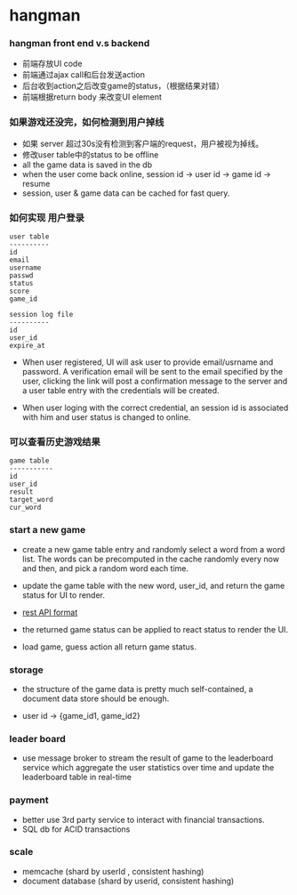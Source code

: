 # hangman

### hangman front end v.s backend

* 前端存放UI code
* 前端通过ajax call和后台发送action
* 后台收到action之后改变game的status，（根据结果对错）
* 前端根据return body 来改变UI element

### 如果游戏还没完，如何检测到用户掉线

* 如果 server 超过30s没有检测到客户端的request，用户被视为掉线。
* 修改user table中的status to be offline
* all the game data is saved in the db
* when the user come back online, session id -> user id -> game id -> resume
* session, user & game data can be cached for fast query.

### 如何实现 用户登录

```
user table
----------
id
email
username
passwd
status
score
game_id
```

```
session log file
----------
id
user_id
expire_at
```

* When user registered, UI will ask user to provide email/usrname and password. A verification email will be sent to the email specified by the user, clicking the link will post a confirmation message to the server and a user table entry with the credentials will be created.  

* When user loging with the correct credential, an session id is associated with him and user status is changed to online.  

### 可以查看历史游戏结果

```
game table
-----------
id
user_id
result
target_word
cur_word
```

### start a new game

* create a new game table entry and randomly select a word from a word list. The words can be precomputed in the cache randomly every now and then, and pick a random word each time.
* update the game table with the new word, user_id, and return the game status for UI to render.

* [rest API format](https://github.com/donnemartin/system-design-primer#rpc-and-rest-calls-comparison)

* the returned game status can be applied to react status to render the UI.

* load game, guess action all return game status.

### storage

* the structure of the game data is pretty much self-contained, a document data store should be enough.

* user id -> {game_id1, game_id2}

### leader board

* use message broker to stream the result of game to the leaderboard service which aggregate the user statistics over time and update the leaderboard table in real-time

### payment

* better use 3rd party service to interact with financial transactions.
* SQL db for ACID transactions

### scale

* memcache (shard by userId , consistent hashing)
* document database (shard by userid, consistent hashing)
